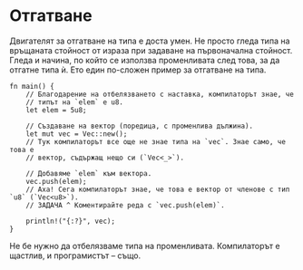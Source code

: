 # Отгатване

Двигателят за отгатване на типа е доста умен. Не просто гледа типа на връщаната
стойност от израза при задаване на първоначална стойност. Гледа и начина, по
който се използва променливата след това, за да отгатне типа ѝ. Ето един
по-сложен пример за отгатване на типа.

```rust,editable
fn main() {
    // Благодарение на отбелязването с наставка, компилаторът знае, че
    // типът на `elem` е u8.
    let elem = 5u8;

    // Създаване на вектор (поредица, с променлива дължина).
    let mut vec = Vec::new();
    // Тук компилаторът все още не знае типа на `vec`. Знае само, че това е
    // вектор, съдържащ нещо си (`Vec<_>`).

    // Добавяме `elem` към вектора.
    vec.push(elem);
    // Аха! Сега компилаторът знае, че това е вектор от членове с тип `u8` (`Vec<u8>`).
    // ЗАДАЧА ^ Коментирайте реда с `vec.push(elem)`.

    println!("{:?}", vec);
}
```
Не бе нужно да отбелязваме типа на променливата. Компилаторът е щастлив, и програмистът – също.
